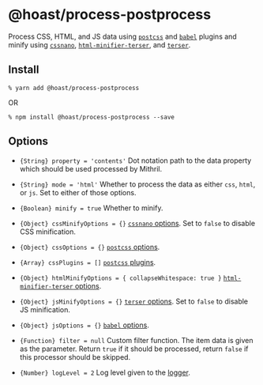# @hoast/process-postprocess

Process CSS, HTML, and JS data using [`postcss`](https://github.com/postcss/postcss#readme) and [`babel`](https://github.com/babel/babel#readme) plugins and minify using [`cssnano`](https://github.com/cssnano/cssnano#readme), [`html-minifier-terser`](https://github.com/terser/html-minifier-terser#readme), and [`terser`](https://github.com/terser/terser#readme).

## Install

```
% yarn add @hoast/process-postprocess
```

OR

```
% npm install @hoast/process-postprocess --save
```

## Options

- `{String} property = 'contents'` Dot notation path to the data property which should be used processed by Mithril.
- `{String} mode = 'html'` Whether to process the data as either `css`, `html`, or `js`. Set to either of those options.
- `{Boolean} minify = true` Whether to minify.
- `{Object} cssMinifyOptions = {}` [`cssnano` options](https://github.com/cssnano/cssnano#readme). Set to `false` to disable CSS minification.
- `{Object} cssOptions = {}` [`postcss` options](https://github.com/postcss/postcss#readme).
- `{Array} cssPlugins = []` [`postcss` plugins](https://github.com/postcss/postcss#readme).
- `{Object} htmlMinifyOptions = { collapseWhitespace: true }` [`html-minifier-terser` options](https://github.com/terser/html-minifier-terser#readme).
- `{Object} jsMinifyOptions = {}` [`terser` options](https://github.com/terser/terser#readme). Set to `false` to disable JS minification.
- `{Object} jsOptions = {}` [`babel` options](https://github.com/babel/babel#readme).

- `{Function} filter = null` Custom filter function. The item data is given as the parameter. Return `true` if it should be processed, return `false` if this processor should be skipped.

- `{Number} logLevel = 2` Log level given to the [logger](https://github.com/hoast/hoast/tree/master/packages/utils#logger.js).
